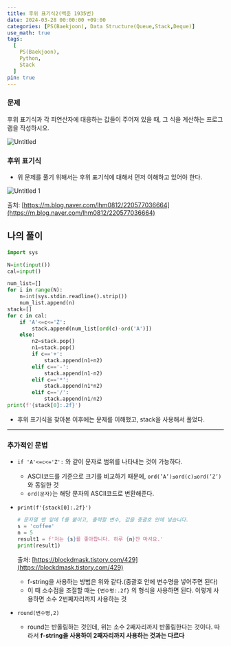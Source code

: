 ```yaml
---
title: 후위 표기식2(백준 1935번)
date: 2024-03-28 00:00:00 +09:00
categories: [PS(Baekjoon), Data Structure(Queue,Stack,Deque)]
use_math: true
tags:
  [
    PS(Baekjoon),
    Python,
    Stack
  ]
pin: true
---
```


### 문제

후위 표기식과 각 피연산자에 대응하는 값들이 주어져 있을 때, 그 식을 계산하는 프로그램을 작성하시오.

![Untitled](https://github.com/gihuni99/gihuni99.github.io/assets/90080065/86326b0c-bbd4-42ed-a92f-6867f6dd9e6e)

### 후위 표기식

- 위 문제를 풀기 위해서는 후위 표기식에 대해서 먼저 이해하고 있어야 한다.

![Untitled 1](https://github.com/gihuni99/gihuni99.github.io/assets/90080065/f398a6e5-cab3-4873-b645-063af88e5baf)

출처: [https://m.blog.naver.com/lhm0812/220577036664](https://m.blog.naver.com/lhm0812/220577036664)

## 나의 풀이

```python
import sys

N=int(input())
cal=input()

num_list=[]
for i in range(N):
    n=int(sys.stdin.readline().strip())
    num_list.append(n)
stack=[]
for c in cal:
    if 'A'<=c<='Z':
        stack.append(num_list[ord(c)-ord('A')])
    else:
        n2=stack.pop()
        n1=stack.pop()
        if c=='+':
            stack.append(n1+n2)
        elif c=='-':
            stack.append(n1-n2)
        elif c=='*':
            stack.append(n1*n2)
        elif c=='/':
            stack.append(n1/n2)
print(f'{stack[0]:.2f}')
```

- 후위 표기식을 찾아본 이후에는 문제를 이해했고, stack을 사용해서 풀었다.

---

### 추가적인 문법

- `if 'A'<=c<='Z':` 와 같이 문자로 범위를 나타내는 것이 가능하다.
    - ASCII코드를 기준으로 크기를 비교하기 때문에, `ord(’A’)≤ord(c)≤ord(’Z’)`와 동일한 것
    - `ord(문자)`는 해당 문자의 ASCII코드로 변환해준다.
- `print(f'{stack[0]:.2f}')`
    
    ```python
    # 문자열 맨 앞에 f를 붙이고, 출력할 변수, 값을 중괄호 안에 넣습니다.
    s = 'coffee'
    n = 5
    result1 = f'저는 {s}를 좋아합니다. 하루 {n}잔 마셔요.'
    print(result1)
    ```
    
    출처: [https://blockdmask.tistory.com/429](https://blockdmask.tistory.com/429)
    
    - f-string을 사용하는 방법은 위와 같다.(중괄호 안에 변수명을 넣어주면 된다)
    - 이 때 소수점을 조절할 때는 `{변수명:.2f}` 의 형식을 사용하면 된다. 이렇게 사용하면 소수 2번째자리까지 사용하는 것
- `round(변수명,2)`
    - round는 반올림하는 것인데, 위는 소수 2째자리까지 반올림한다는 것이다. 따라서 **f-string을 사용하여 2째자리까지 사용하는 것과는 다르다**